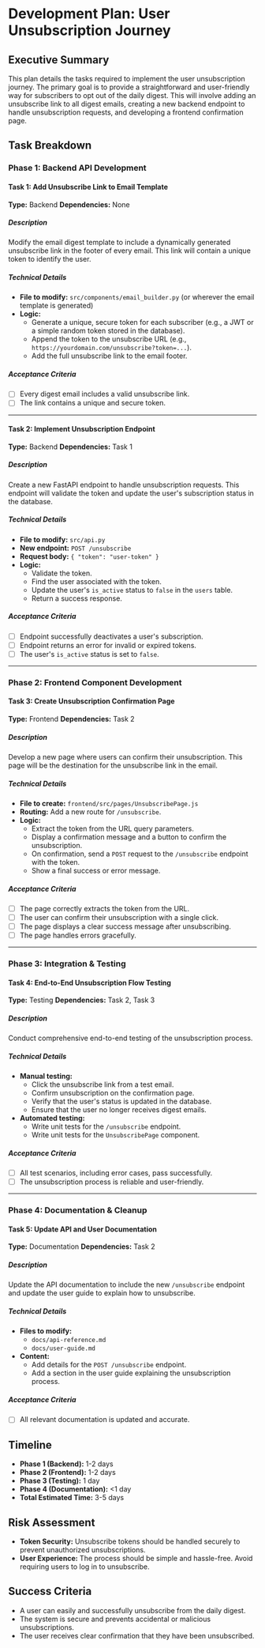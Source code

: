 # Development Plan: User Unsubscription Journey

## Executive Summary

This plan details the tasks required to implement the user unsubscription journey. The primary goal is to provide a straightforward and user-friendly way for subscribers to opt out of the daily digest. This will involve adding an unsubscribe link to all digest emails, creating a new backend endpoint to handle unsubscription requests, and developing a frontend confirmation page.

## Task Breakdown

### Phase 1: Backend API Development

#### Task 1: Add Unsubscribe Link to Email Template
**Type:** Backend
**Dependencies:** None

##### Description
Modify the email digest template to include a dynamically generated unsubscribe link in the footer of every email. This link will contain a unique token to identify the user.

##### Technical Details
- **File to modify:** `src/components/email_builder.py` (or wherever the email template is generated)
- **Logic:**
  - Generate a unique, secure token for each subscriber (e.g., a JWT or a simple random token stored in the database).
  - Append the token to the unsubscribe URL (e.g., `https://yourdomain.com/unsubscribe?token=...`).
  - Add the full unsubscribe link to the email footer.

##### Acceptance Criteria
- [ ] Every digest email includes a valid unsubscribe link.
- [ ] The link contains a unique and secure token.

---

#### Task 2: Implement Unsubscription Endpoint
**Type:** Backend
**Dependencies:** Task 1

##### Description
Create a new FastAPI endpoint to handle unsubscription requests. This endpoint will validate the token and update the user's subscription status in the database.

##### Technical Details
- **File to modify:** `src/api.py`
- **New endpoint:** `POST /unsubscribe`
- **Request body:** `{ "token": "user-token" }`
- **Logic:**
  - Validate the token.
  - Find the user associated with the token.
  - Update the user's `is_active` status to `false` in the `users` table.
  - Return a success response.

##### Acceptance Criteria
- [ ] Endpoint successfully deactivates a user's subscription.
- [ ] Endpoint returns an error for invalid or expired tokens.
- [ ] The user's `is_active` status is set to `false`.

---

### Phase 2: Frontend Component Development

#### Task 3: Create Unsubscription Confirmation Page
**Type:** Frontend
**Dependencies:** Task 2

##### Description
Develop a new page where users can confirm their unsubscription. This page will be the destination for the unsubscribe link in the email.

##### Technical Details
- **File to create:** `frontend/src/pages/UnsubscribePage.js`
- **Routing:** Add a new route for `/unsubscribe`.
- **Logic:**
  - Extract the token from the URL query parameters.
  - Display a confirmation message and a button to confirm the unsubscription.
  - On confirmation, send a `POST` request to the `/unsubscribe` endpoint with the token.
  - Show a final success or error message.

##### Acceptance Criteria
- [ ] The page correctly extracts the token from the URL.
- [ ] The user can confirm their unsubscription with a single click.
- [ ] The page displays a clear success message after unsubscribing.
- [ ] The page handles errors gracefully.

---

### Phase 3: Integration & Testing

#### Task 4: End-to-End Unsubscription Flow Testing
**Type:** Testing
**Dependencies:** Task 2, Task 3

##### Description
Conduct comprehensive end-to-end testing of the unsubscription process.

##### Technical Details
- **Manual testing:**
  - Click the unsubscribe link from a test email.
  - Confirm unsubscription on the confirmation page.
  - Verify that the user's status is updated in the database.
  - Ensure that the user no longer receives digest emails.
- **Automated testing:**
  - Write unit tests for the `/unsubscribe` endpoint.
  - Write unit tests for the `UnsubscribePage` component.

##### Acceptance Criteria
- [ ] All test scenarios, including error cases, pass successfully.
- [ ] The unsubscription process is reliable and user-friendly.

---

### Phase 4: Documentation & Cleanup

#### Task 5: Update API and User Documentation
**Type:** Documentation
**Dependencies:** Task 2

##### Description
Update the API documentation to include the new `/unsubscribe` endpoint and update the user guide to explain how to unsubscribe.

##### Technical Details
- **Files to modify:**
  - `docs/api-reference.md`
  - `docs/user-guide.md`
- **Content:**
  - Add details for the `POST /unsubscribe` endpoint.
  - Add a section in the user guide explaining the unsubscription process.

##### Acceptance Criteria
- [ ] All relevant documentation is updated and accurate.

## Timeline

- **Phase 1 (Backend):** 1-2 days
- **Phase 2 (Frontend):** 1-2 days
- **Phase 3 (Testing):** 1 day
- **Phase 4 (Documentation):** <1 day
- **Total Estimated Time:** 3-5 days

## Risk Assessment

- **Token Security:** Unsubscribe tokens should be handled securely to prevent unauthorized unsubscriptions.
- **User Experience:** The process should be simple and hassle-free. Avoid requiring users to log in to unsubscribe.

## Success Criteria

- A user can easily and successfully unsubscribe from the daily digest.
- The system is secure and prevents accidental or malicious unsubscriptions.
- The user receives clear confirmation that they have been unsubscribed.
